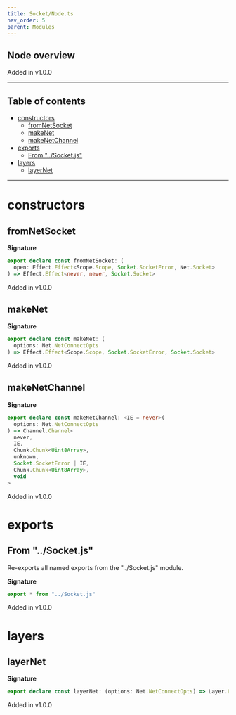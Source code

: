 ```yaml
---
title: Socket/Node.ts
nav_order: 5
parent: Modules
---
```


## Node overview

Added in v1.0.0

---

<h2 class="text-delta">Table of contents</h2>

- [constructors](#constructors)
  - [fromNetSocket](#fromnetsocket)
  - [makeNet](#makenet)
  - [makeNetChannel](#makenetchannel)
- [exports](#exports)
  - [From "../Socket.js"](#from-socketjs)
- [layers](#layers)
  - [layerNet](#layernet)

---

# constructors

## fromNetSocket

**Signature**

```ts
export declare const fromNetSocket: (
  open: Effect.Effect<Scope.Scope, Socket.SocketError, Net.Socket>
) => Effect.Effect<never, never, Socket.Socket>
```

Added in v1.0.0

## makeNet

**Signature**

```ts
export declare const makeNet: (
  options: Net.NetConnectOpts
) => Effect.Effect<Scope.Scope, Socket.SocketError, Socket.Socket>
```

Added in v1.0.0

## makeNetChannel

**Signature**

```ts
export declare const makeNetChannel: <IE = never>(
  options: Net.NetConnectOpts
) => Channel.Channel<
  never,
  IE,
  Chunk.Chunk<Uint8Array>,
  unknown,
  Socket.SocketError | IE,
  Chunk.Chunk<Uint8Array>,
  void
>
```

Added in v1.0.0

# exports

## From "../Socket.js"

Re-exports all named exports from the "../Socket.js" module.

**Signature**

```ts
export * from "../Socket.js"
```

Added in v1.0.0

# layers

## layerNet

**Signature**

```ts
export declare const layerNet: (options: Net.NetConnectOpts) => Layer.Layer<never, Socket.SocketError, Socket.Socket>
```

Added in v1.0.0
